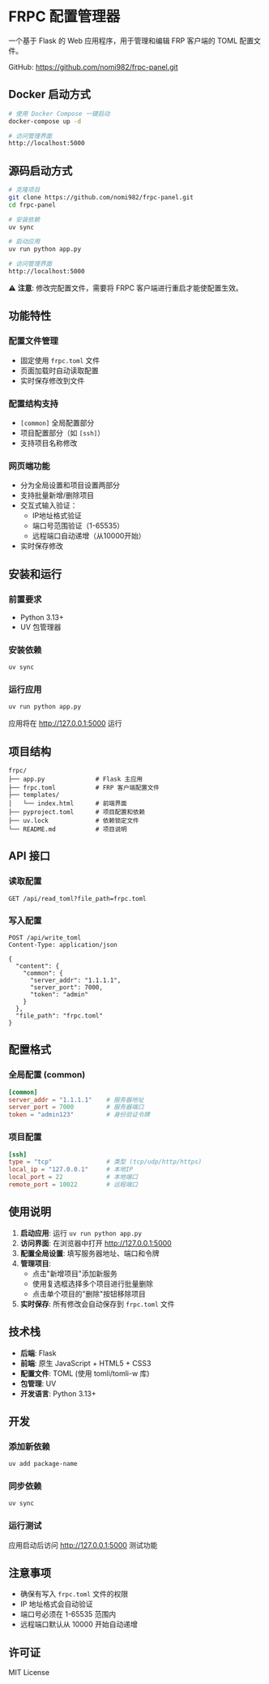 # FRPC 配置管理器

一个基于 Flask 的 Web 应用程序，用于管理和编辑 FRP 客户端的 TOML 配置文件。

GitHub: https://github.com/nomi982/frpc-panel.git

## Docker 启动方式

```bash
# 使用 Docker Compose 一键启动
docker-compose up -d

# 访问管理界面
http://localhost:5000
```

## 源码启动方式

```bash
# 克隆项目
git clone https://github.com/nomi982/frpc-panel.git
cd frpc-panel

# 安装依赖
uv sync

# 启动应用
uv run python app.py

# 访问管理界面
http://localhost:5000
```

⚠️ **注意**: 修改完配置文件，需要将 FRPC 客户端进行重启才能使配置生效。

## 功能特性

### 配置文件管理
- 固定使用 `frpc.toml` 文件
- 页面加载时自动读取配置
- 实时保存修改到文件

### 配置结构支持
- `[common]` 全局配置部分
- 项目配置部分（如 `[ssh]`）
- 支持项目名称修改

### 网页端功能
- 分为全局设置和项目设置两部分
- 支持批量新增/删除项目
- 交互式输入验证：
  - IP地址格式验证
  - 端口号范围验证（1-65535）
  - 远程端口自动递增（从10000开始）
- 实时保存修改

## 安装和运行

### 前置要求
- Python 3.13+
- UV 包管理器

### 安装依赖
```bash
uv sync
```

### 运行应用
```bash
uv run python app.py
```

应用将在 http://127.0.0.1:5000 运行

## 项目结构

```
frpc/
├── app.py              # Flask 主应用
├── frpc.toml           # FRP 客户端配置文件
├── templates/
│   └── index.html      # 前端界面
├── pyproject.toml      # 项目配置和依赖
├── uv.lock             # 依赖锁定文件
└── README.md           # 项目说明
```

## API 接口

### 读取配置
```
GET /api/read_toml?file_path=frpc.toml
```

### 写入配置
```
POST /api/write_toml
Content-Type: application/json

{
  "content": {
    "common": {
      "server_addr": "1.1.1.1",
      "server_port": 7000,
      "token": "admin"
    }
  },
  "file_path": "frpc.toml"
}
```

## 配置格式

### 全局配置 (common)
```toml
[common]
server_addr = "1.1.1.1"    # 服务器地址
server_port = 7000         # 服务器端口
token = "admin123"         # 身份验证令牌
```

### 项目配置
```toml
[ssh]
type = "tcp"               # 类型 (tcp/udp/http/https)
local_ip = "127.0.0.1"     # 本地IP
local_port = 22            # 本地端口
remote_port = 10022        # 远程端口
```

## 使用说明

1. **启动应用**: 运行 `uv run python app.py`
2. **访问界面**: 在浏览器中打开 http://127.0.0.1:5000
3. **配置全局设置**: 填写服务器地址、端口和令牌
4. **管理项目**: 
   - 点击"新增项目"添加新服务
   - 使用复选框选择多个项目进行批量删除
   - 点击单个项目的"删除"按钮移除项目
5. **实时保存**: 所有修改会自动保存到 `frpc.toml` 文件

## 技术栈

- **后端**: Flask
- **前端**: 原生 JavaScript + HTML5 + CSS3
- **配置文件**: TOML (使用 tomli/tomli-w 库)
- **包管理**: UV
- **开发语言**: Python 3.13+

## 开发

### 添加新依赖
```bash
uv add package-name
```

### 同步依赖
```bash
uv sync
```

### 运行测试
应用启动后访问 http://127.0.0.1:5000 测试功能

## 注意事项

- 确保有写入 `frpc.toml` 文件的权限
- IP 地址格式会自动验证
- 端口号必须在 1-65535 范围内
- 远程端口默认从 10000 开始自动递增

## 许可证

MIT License